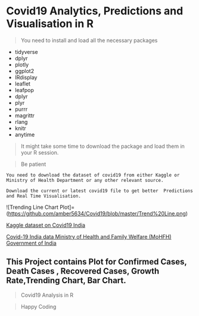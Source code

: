 # Covid19 Analytics, Predictions and Visualisation in R
>You need to install and load all the necessary packages

* tidyverse
* dplyr
* plotly
* ggplot2
* IRdisplay
* leaflet
* leafpop
* dplyr
* plyr
* purrr
* magrittr
* rlang
* knitr
* anytime

> It might take some time to download the package and load them in your R session.

> Be patient

```
You need to download the dataset of covid19 from either Kaggle or Ministry of Health Department or any other relevant source.
```
```
Download the current or latest covid19 file to get better  Predictions and Real Time Visualisation.
```
![Trending Line Chart Plot]=(https://github.com/amber5634/Covid19/blob/master/Trend%20Line.png)

[Kaggle dataset on Covid19 India](https://www.kaggle.com/sudalairajkumar/covid19-in-india)

[Covid-19 India data  Ministry of Health and Family Welfare (MoHFH) Government of India](https://www.mohfw.gov.in/ )

## This Project contains Plot for Confirmed Cases, Death Cases , Recovered Cases, Growth Rate,Trending Chart, Bar Chart.

> Covid19 Analysis in R

> Happy Coding
